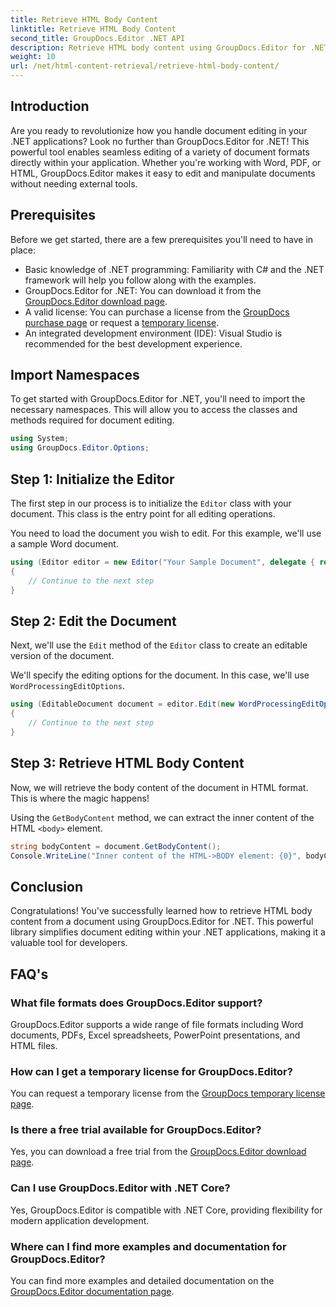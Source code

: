 ```yaml
---
title: Retrieve HTML Body Content
linktitle: Retrieve HTML Body Content
second_title: GroupDocs.Editor .NET API
description: Retrieve HTML body content using GroupDocs.Editor for .NET with our step-by-step guide. Enhance your .NET applications effortlessly.
weight: 10
url: /net/html-content-retrieval/retrieve-html-body-content/
---
```

## Introduction
Are you ready to revolutionize how you handle document editing in your .NET applications? Look no further than GroupDocs.Editor for .NET! This powerful tool enables seamless editing of a variety of document formats directly within your application. Whether you're working with Word, PDF, or HTML, GroupDocs.Editor makes it easy to edit and manipulate documents without needing external tools.
## Prerequisites
Before we get started, there are a few prerequisites you'll need to have in place:
- Basic knowledge of .NET programming: Familiarity with C# and the .NET framework will help you follow along with the examples.
- GroupDocs.Editor for .NET: You can download it from the [GroupDocs.Editor download page](https://releases.groupdocs.com/editor/net/).
- A valid license: You can purchase a license from the [GroupDocs purchase page](https://purchase.groupdocs.com/buy) or request a [temporary license](https://purchase.groupdocs.com/temporary-license/).
- An integrated development environment (IDE): Visual Studio is recommended for the best development experience.
## Import Namespaces
To get started with GroupDocs.Editor for .NET, you'll need to import the necessary namespaces. This will allow you to access the classes and methods required for document editing.
```csharp
using System;
using GroupDocs.Editor.Options;
```
## Step 1: Initialize the Editor
The first step in our process is to initialize the `Editor` class with your document. This class is the entry point for all editing operations.

You need to load the document you wish to edit. For this example, we'll use a sample Word document.
```csharp
using (Editor editor = new Editor("Your Sample Document", delegate { return new WordProcessingLoadOptions(); }))
{
    // Continue to the next step
}
```
## Step 2: Edit the Document
Next, we'll use the `Edit` method of the `Editor` class to create an editable version of the document.

We'll specify the editing options for the document. In this case, we'll use `WordProcessingEditOptions`.
```csharp
using (EditableDocument document = editor.Edit(new WordProcessingEditOptions()))
{
    // Continue to the next step
}
```
## Step 3: Retrieve HTML Body Content
Now, we will retrieve the body content of the document in HTML format. This is where the magic happens!

Using the `GetBodyContent` method, we can extract the inner content of the HTML `<body>` element.
```csharp
string bodyContent = document.GetBodyContent();
Console.WriteLine("Inner content of the HTML->BODY element: {0}", bodyContent);
```

## Conclusion
Congratulations! You've successfully learned how to retrieve HTML body content from a document using GroupDocs.Editor for .NET. This powerful library simplifies document editing within your .NET applications, making it a valuable tool for developers.
## FAQ's
### What file formats does GroupDocs.Editor support?
GroupDocs.Editor supports a wide range of file formats including Word documents, PDFs, Excel spreadsheets, PowerPoint presentations, and HTML files.
### How can I get a temporary license for GroupDocs.Editor?
You can request a temporary license from the [GroupDocs temporary license page](https://purchase.groupdocs.com/temporary-license/).
### Is there a free trial available for GroupDocs.Editor?
Yes, you can download a free trial from the [GroupDocs.Editor download page](https://releases.groupdocs.com/).
### Can I use GroupDocs.Editor with .NET Core?
Yes, GroupDocs.Editor is compatible with .NET Core, providing flexibility for modern application development.
### Where can I find more examples and documentation for GroupDocs.Editor?
You can find more examples and detailed documentation on the [GroupDocs.Editor documentation page](https://tutorials.groupdocs.com/editor/net/).
